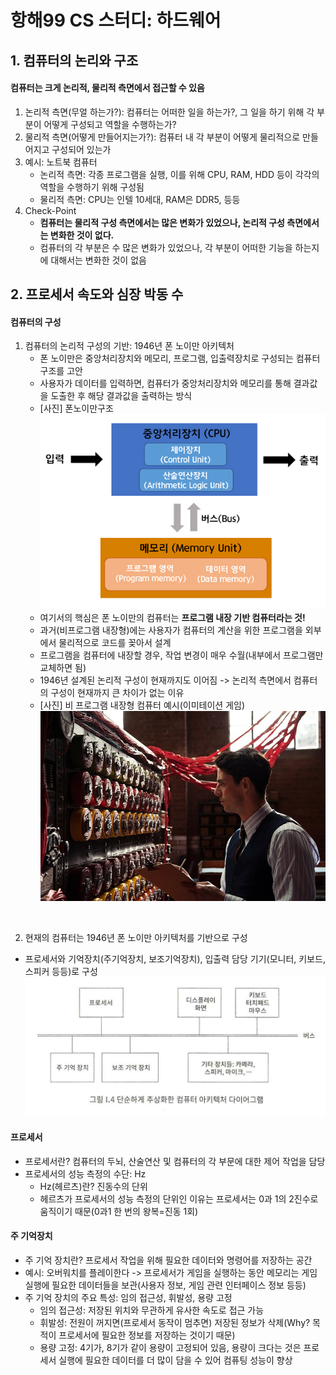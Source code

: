 # 항해99 CS 스터디: 하드웨어

## 1. 컴퓨터의 논리와 구조

#### 컴퓨터는 크게 논리적, 물리적 측면에서 접근할 수 있음
1. 논리적 측면(무얼 하는가?): 컴퓨터는 어떠한 일을 하는가?, 그 일을 하기 위해 각 부분이 어떻게 구성되고 역할을 수행하는가?
2. 물리적 측면(어떻게 만들어지는가?): 컴퓨터 내 각 부분이 어떻게 물리적으로 만들어지고 구성되어 있는가
3. 예시: 노트북 컴퓨터
   - 논리적 측면: 각종 프로그램을 실행, 이를 위해 CPU, RAM, HDD 등이 각각의 역할을 수행하기 위해 구성됨
   - 물리적 측면: CPU는 인텔 10세대, RAM은 DDR5, 등등
4. Check-Point
   - **컴퓨터는 물리적 구성 측면에서는 많은 변화가 있었으나, 논리적 구성 측면에서는 변화한 것이 없다.**
   - 컴퓨터의 각 부분은 수 많은 변화가 있었으나, 각 부분이 어떠한 기능을 하는지에 대해서는 변화한 것이 없음

## 2. 프로세서 속도와 심장 박동 수

#### 컴퓨터의 구성
1. 컴퓨터의 논리적 구성의 기반: 1946년 폰 노이만 아키텍처
   - 폰 노이만은 중앙처리장치와 메모리, 프로그램, 입출력장치로 구성되는 컴퓨터 구조를 고안
   - 사용자가 데이터를 입력하면, 컴퓨터가 중앙처리장치와 메모리를 통해 결과값을 도출한 후 해당 결과값을 출력하는 방식
   - [사진] 폰노이만구조
    ![screensh](폰노이만구조.png)
   - 여기서의 핵심은 폰 노이만의 컴퓨터는 **프로그램 내장 기반 컴퓨터라는 것!**
   - 과거(비프로그램 내장형)에는 사용자가 컴퓨터의 계산을 위한 프로그램을 외부에서 물리적으로 코드를 꽂아서 설계
   - 프로그램을 컴퓨터에 내장할 경우, 작업 변경이 매우 수월(내부에서 프로그램만 교체하면 됨)
   - 1946년 설계된 논리적 구성이 현재까지도 이어짐 -> 논리적 측면에서 컴퓨터의 구성이 현재까지 큰 차이가 없는 이유
   - [사진] 비 프로그램 내장형 컴퓨터 예시(이미테이션 게임)
    ![screensh](%EC%9D%B4%EB%AF%B8%ED%85%8C%EC%9D%B4%EC%85%98_%EA%B2%8C%EC%9E%84.jpeg)

<br>

2. 현재의 컴퓨터는 1946년 폰 노이만 아키텍처를 기반으로 구성
- 프로세서와 기억장치(주기억장치, 보조기억장치), 입출력 담당 기기(모니터, 키보드, 스피커 등등)로 구성
![screensh](컴퓨터의구조.jpg)

#### 프로세서
- 프로세서란? 컴퓨터의 두뇌, 산술연산 및 컴퓨터의 각 부문에 대한 제어 작업을 담당
- 프로세서의 성능 측정의 수단: Hz
  - Hz(헤르츠)란? 진동수의 단위
  - 헤르츠가 프로세서의 성능 측정의 단위인 이유는 프로세서는 0과 1의 2진수로 움직이기 때문(0과1 한 번의 왕복=진동 1회)

#### 주 기억장치
- 주 기억 장치란? 프로세서 작업을 위해 필요한 데이터와 명령어를 저장하는 공간
- 예시: 오버워치를 플레이한다 -> 프로세서가 게임을 실행하는 동안 메모리는 게임 실행에 필요한 데이터들을 보관(사용자 정보, 게임 관련 인터페이스 정보 등등)
- 주 기억 장치의 주요 특성: 임의 접근성, 휘발성, 용량 고정
  - 임의 접근성: 저장된 위치와 무관하게 유사한 속도로 접근 가능
  - 휘발성: 전원이 꺼지면(프로세서 동작이 멈추면) 저장된 정보가 삭제(Why? 목적이 프로세서에 필요한 정보를 저장하는 것이기 때문)
  - 용량 고정: 4기가, 8기가 같이 용량이 고정되어 있음, 용량이 크다는 것은 프로세서 실행에 필요한 데이터를 더 많이 담을 수 있어 컴퓨팅 성능이 향상